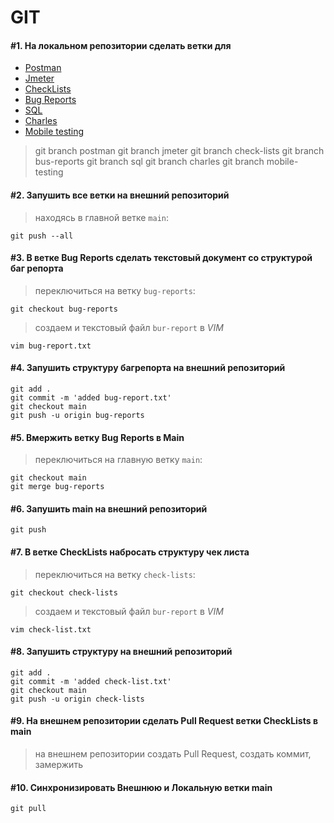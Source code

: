 # GIT

#### #1. На локальном репозитории сделать ветки для

- [Postman](https://github.com/zakharov-dmitriy/git/tree/postman)
- [Jmeter](https://github.com/zakharov-dmitriy/git/tree/jmeter)
- [CheckLists](https://github.com/zakharov-dmitriy/git/tree/check-lists)
- [Bug Reports](https://github.com/zakharov-dmitriy/git/tree/bug-reports)
- [SQL](https://github.com/zakharov-dmitriy/git/tree/sql)
- [Charles](https://github.com/zakharov-dmitriy/git/tree/charles)
- [Mobile testing](https://github.com/zakharov-dmitriy/git/tree/mobile-esting)

> git branch postman
> git branch jmeter
> git branch check-lists
> git branch bus-reports
> git branch sql
> git branch charles
> git branch mobile-testing
>
#### #2. Запушить все ветки на внешний репозиторий

> находясь в главной ветке `main`:

```
git push --all
```

#### #3. В ветке Bug Reports сделать текстовый документ со структурой баг репорта

> переключиться на ветку `bug-reports`:

```
git checkout bug-reports
```

> создаем и текстовый файл `bur-report` в *VIM*

```
vim bug-report.txt
```

#### #4. Запушить структуру багрепорта на внешний репозиторий

```
git add .
git commit -m 'added bug-report.txt'
git checkout main
git push -u origin bug-reports
```

#### #5. Вмержить ветку Bug Reports в Main

> переключиться на главную ветку `main`:

```
git checkout main
git merge bug-reports
```

#### #6. Запушить main на внешний репозиторий

```
git push
```

#### #7. В ветке CheckLists набросать структуру чек листа

> переключиться на ветку `check-lists`:

```
git checkout check-lists
```

> создаем и текстовый файл `bur-report` в *VIM*

```
vim check-list.txt
```

#### #8. Запушить структуру на внешний репозиторий

```
git add .
git commit -m 'added check-list.txt'
git checkout main
git push -u origin check-lists
```

#### #9. На внешнем репозитории сделать Pull Request ветки CheckLists в main

> на внешнем репозитории создать Pull Request, создать коммит, замержить

#### #10. Синхронизировать Внешнюю и Локальную ветки main

```
git pull
```